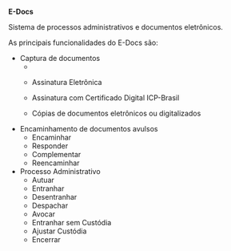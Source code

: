 **E-Docs**

Sistema de processos administrativos e documentos eletrônicos. 

As principais funcionalidades do E-Docs são:

- Captura de documentos
  - [Elaboração online]: ./Documentos/Elaboração.md
  
    
  
  - Assinatura Eletrônica
  
  - Assinatura com Certificado Digital ICP-Brasil
  
  - Cópias de documentos eletrônicos ou digitalizados 
- Encaminhamento de documentos avulsos
  - Encaminhar
  - Responder
  - Complementar
  - Reencaminhar
- Processo Administrativo
  - Autuar
  - Entranhar
  - Desentranhar
  - Despachar
  - Avocar
  - Entranhar sem Custódia
  - Ajustar Custódia
  - Encerrar

